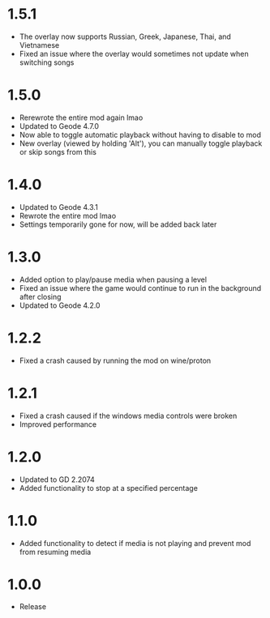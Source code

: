 # 1.5.1
- The overlay now supports Russian, Greek, Japanese, Thai, and Vietnamese
- Fixed an issue where the overlay would sometimes not update when switching songs

# 1.5.0
- Rerewrote the entire mod again lmao
- Updated to Geode 4.7.0
- Now able to toggle automatic playback without having to disable to mod
- New overlay (viewed by holding 'Alt'), you can manually toggle playback or skip songs from this

# 1.4.0
- Updated to Geode 4.3.1
- Rewrote the entire mod lmao
- Settings temporarily gone for now, will be added back later

# 1.3.0
- Added option to play/pause media when pausing a level
- Fixed an issue where the game would continue to run in the background after closing
- Updated to Geode 4.2.0

# 1.2.2
- Fixed a crash caused by running the mod on wine/proton

# 1.2.1
- Fixed a crash caused if the windows media controls were broken
- Improved performance

# 1.2.0
- Updated to GD 2.2074
- Added functionality to stop at a specified percentage

# 1.1.0
- Added functionality to detect if media is not playing and prevent mod from resuming media

# 1.0.0
- Release